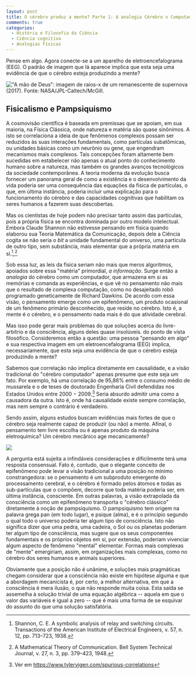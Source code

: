 ```yaml
---
layout: post
title: O cérebro produz a mente? Parte 1: A analogia Cérebro x Computador
comments: true
categories:
  - História e Filosofia da Ciência
  - Ciência cognitiva
  - Analogias Físicas
---
```


Pense em algo. Agora conecte-se a um aparelho de eletroencefalograma (EEG). O padrão de imagem que lá aparece implica que esta seja uma evidência de que o cérebro esteja produzindo a mente?

 !["A mão de Deus": imagem de raios-x de um remanescente de supernova (2017). Fonte: NASA/JPL-Caltech/McGill.](https://otelegrafo.com/images/hand-of-god.svg)

## Fisicalismo e Pampsiquismo
A cosmovisão científica é baseada em premissas que se apoiam, em sua maioria, na Física Clássica, onde natureza e matéria são quase sinônimos. A isto se correlaciona a ideia de que fenômenos complexos possam ser reduzidos às suas interações fundamentais, como partículas subatômicas, ou unidades básicas como um neurônio ou gene, que engendram mecanismos mais complexos. Tais concepções foram altamente bem sucedidas em estabelecer não apenas o atual ponto do conhecimento humano sobre a natureza, mas também os grandes avanços tecnológicos da sociedade contemporânea. A teoria moderna da evolução busca fornecer um panorama geral de como a existência e o desenvolvimento da vida poderia ser uma consequência das equações da física de partículas, o que, em última instância, poderia incluir uma explicação para o funcionamento do cérebro e das capacidades cognitivas que habilitam os seres humanos a fazerem suas descobertas.

Mas os cientistas de hoje podem não precisar tanto assim das partículas, pois a própria física se encontra dominada por outro modelo intelectual. Embora Claude Shannon não estivesse pensando em física quando elaborou sua Teoria Matemática da Comunicação, depois dele a Ciência cogita se não seria o _bit_ a unidade fundamental do universo, uma partícula de outro tipo, sem substância, mais elementar que a própria matéria em si.[^1],[^2]

[^1]: Shannon, C. E. A symbolic analysis of relay and switching circuits. Transactions of the American Institute of Electrical Engineers, v. 57, n. 12, pp. 713–723, 1938.
[^2]: A Mathematical Theory of Communication. Bell System Technical Journal, v. 27, n. 3, pp. 379–423, 1948.

Sob essa luz, as leis da física seriam não mais que meros algoritmos, apoiados sobre essa "matéria" primordial, _a informação_. Surge então a _analogia_ do cérebro como um computador, que armazena em si as memórias e comanda as experiências, e que vê no pensamento não mais que o resultado de complexa computação, como no desajeitado robô programado geneticamente de Richard Dawkins. De acordo com essa visão, o pensamento emerge como um epifenômeno, um produto ocasional de um fenômeno primário desconhecido, que reside no cérebro. Isto é, a mente é o cérebro, e o pensamento nada mais é do que atividade cerebral.

Mas isso pode gerar mais problemas do que soluções acerca do livre-arbítrio e da consciência, alguns deles quase insolúveis. do ponto de vista filosófico. Consideremos então a questão: uma pessoa "pensando em algo" e sua respectiva imagem em um eletroencefalograma (EEG) implica, necessariamente, que esta seja uma evidência de que o cérebro esteja produzindo a mente?

Sabemos que correlação não implica diretamente em causalidade, e a visão tradicional do "cérebro computador" apenas presume que este seja um fato. Por exemplo, há uma correlação de 95,86% entre o consumo médio de mussarela e o de teses de doutorado Engenharia Civil defendidas nos Estados Unidos entre 2000 − 2009.[^3] Seria absurdo admitir uma como a causadora da outra. Isto é, onde há causalidade existe sempre correlação, mas nem sempre o contrário é verdadeiro.

[^3]: Ver em https://www.tylervigen.com/spurious-correlations

Sendo assim, alguns estudos buscam evidências mais fortes de que o cérebro seja realmente capaz de produzir (ou não) a mente. Afinal, o pensamento tem livre escolha ou é apenas produto da máquina eletroquímica? Um cérebro mecânico age mecanicamente?

![](https://otelegrafo.com/images/hand-of-god-pb2.png)

A pergunta está sujeita a infindáveis considerações e dificilmente terá uma resposta consensual. Fato é, contudo, que o elegante conceito de epifenômeno pode levar a visão tradicional a uma posição no mínimo constrangedora: se o pensamento é um subproduto emergente do processamento cerebral, e o cérebro é formado pelos átomos e todas as sub-partículas que o compõem, decorre que toda matéria poderia ser, em última instância, consciente. Em outras palavras, a visão extrapolada da consciência como um epifenômeno transporta o "cérebro clássico" diretamente à noção de pampsiquismo. O pampsiquismo tem origem na palavra grega pan (em todo lugar), e psique (alma), e é o princípio segundo o qual todo o universo poderia ter algum tipo de consciência. Isto não significa dizer que uma pedra, uma cadeira, o Sol ou os planetas poderiam ter algum tipo de consciência, mas sugere que os seus componentes fundamentais e os próprios objetos em si, por extensão, poderiam vivenciar algum aspecto de fenômeno "mental" elementar. Formas mais complexas de "mente" emergiriam, assim, em organizações mais complexas, como no cérebro dos seres humanos e animais superiores.

Obviamente que a posição não é unânime, e soluções mais pragmáticas chegam considerar que a consciência não existe em hipótese alguma e que a abordagem mecanicista é, por certo, a melhor alternativa, em que a consciência é mera ilusão, o que não responde muita coisa. Esta saída se assemelha à solução trivial de uma equação algébrica -- aquela em que o valor das variáveis é igual a zero -- que é mais uma forma de se esquivar do assunto do que uma solução satisfatória.
